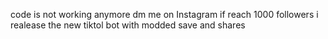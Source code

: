 
code is not working anymore dm me on Instagram if reach 1000 followers i realease the new tiktol bot with modded save and shares 
